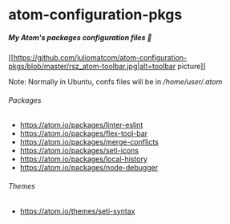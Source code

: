 #  atom-configuration-pkgs
##### My Atom's packages configuration files :flashlight:
[[https://github.com/juliomatcom/atom-configuration-pkgs/blob/master/rsz_atom-toolbar.jpg|alt=toolbar picture]] 

Note: Normally in Ubuntu, confs files will be in */home/user/.atom*

###### Packages
- https://atom.io/packages/linter-eslint
- https://atom.io/packages/flex-tool-bar
- https://atom.io/packages/merge-conflicts
- https://atom.io/packages/seti-icons
- https://atom.io/packages/local-history
- https://atom.io/packages/node-debugger
 
###### Themes
- https://atom.io/themes/seti-syntax
